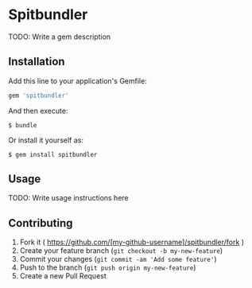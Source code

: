 # Spitbundler

TODO: Write a gem description

## Installation

Add this line to your application's Gemfile:

```ruby
gem 'spitbundler'
```

And then execute:

    $ bundle

Or install it yourself as:

    $ gem install spitbundler

## Usage

TODO: Write usage instructions here

## Contributing

1. Fork it ( https://github.com/[my-github-username]/spitbundler/fork )
2. Create your feature branch (`git checkout -b my-new-feature`)
3. Commit your changes (`git commit -am 'Add some feature'`)
4. Push to the branch (`git push origin my-new-feature`)
5. Create a new Pull Request
